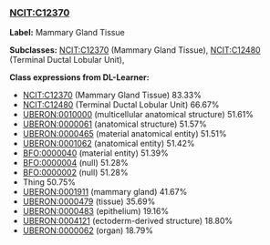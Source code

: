 
### [NCIT:C12370](http://purl.obolibrary.org/obo/NCIT_C12370)
**Label:** Mammary Gland Tissue

**Subclasses:** [NCIT:C12370](http://purl.obolibrary.org/obo/NCIT_C12370) (Mammary Gland Tissue), [NCIT:C12480](http://purl.obolibrary.org/obo/NCIT_C12480) (Terminal Ductal Lobular Unit), 

**Class expressions from DL-Learner:**

- [NCIT:C12370](http://purl.obolibrary.org/obo/NCIT_C12370) (Mammary Gland Tissue) 83.33%
- [NCIT:C12480](http://purl.obolibrary.org/obo/NCIT_C12480) (Terminal Ductal Lobular Unit) 66.67%
- [UBERON:0010000](http://purl.obolibrary.org/obo/UBERON_0010000) (multicellular anatomical structure) 51.61%
- [UBERON:0000061](http://purl.obolibrary.org/obo/UBERON_0000061) (anatomical structure) 51.57%
- [UBERON:0000465](http://purl.obolibrary.org/obo/UBERON_0000465) (material anatomical entity) 51.51%
- [UBERON:0001062](http://purl.obolibrary.org/obo/UBERON_0001062) (anatomical entity) 51.42%
- [BFO:0000040](http://purl.obolibrary.org/obo/BFO_0000040) (material entity) 51.39%
- [BFO:0000004](http://purl.obolibrary.org/obo/BFO_0000004) (null) 51.28%
- [BFO:0000002](http://purl.obolibrary.org/obo/BFO_0000002) (null) 51.28%
- Thing 50.75%
- [UBERON:0001911](http://purl.obolibrary.org/obo/UBERON_0001911) (mammary gland) 41.67%
- [UBERON:0000479](http://purl.obolibrary.org/obo/UBERON_0000479) (tissue) 35.69%
- [UBERON:0000483](http://purl.obolibrary.org/obo/UBERON_0000483) (epithelium) 19.16%
- [UBERON:0004121](http://purl.obolibrary.org/obo/UBERON_0004121) (ectoderm-derived structure) 18.80%
- [UBERON:0000062](http://purl.obolibrary.org/obo/UBERON_0000062) (organ) 18.79%


